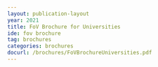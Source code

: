 ```yaml
---
layout: publication-layout
year: 2021
title: FoV Brochure for Universities
ide: fov brochure
tag: brochures
categories: brochures
docurl: /brochures/FoVBrochureUniversities.pdf
---
```

